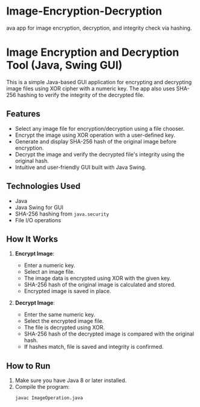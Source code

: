 # Image-Encryption-Decryption
ava app for image encryption, decryption, and integrity check via hashing.
# Image Encryption and Decryption Tool (Java, Swing GUI)

This is a simple Java-based GUI application for encrypting and decrypting image files using XOR cipher with a numeric key. The app also uses SHA-256 hashing to verify the integrity of the decrypted file.

## Features

- Select any image file for encryption/decryption using a file chooser.
- Encrypt the image using XOR operation with a user-defined key.
- Generate and display SHA-256 hash of the original image before encryption.
- Decrypt the image and verify the decrypted file's integrity using the original hash.
- Intuitive and user-friendly GUI built with Java Swing.

## Technologies Used

- Java
- Java Swing for GUI
- SHA-256 hashing from `java.security`
- File I/O operations

## How It Works

1. **Encrypt Image**:
   - Enter a numeric key.
   - Select an image file.
   - The image data is encrypted using XOR with the given key.
   - SHA-256 hash of the original image is calculated and stored.
   - Encrypted image is saved in place.

2. **Decrypt Image**:
   - Enter the same numeric key.
   - Select the encrypted image file.
   - The file is decrypted using XOR.
   - SHA-256 hash of the decrypted image is compared with the original hash.
   - If hashes match, file is saved and integrity is confirmed.

## How to Run

1. Make sure you have Java 8 or later installed.
2. Compile the program:
   ```bash
   javac ImageOperation.java
